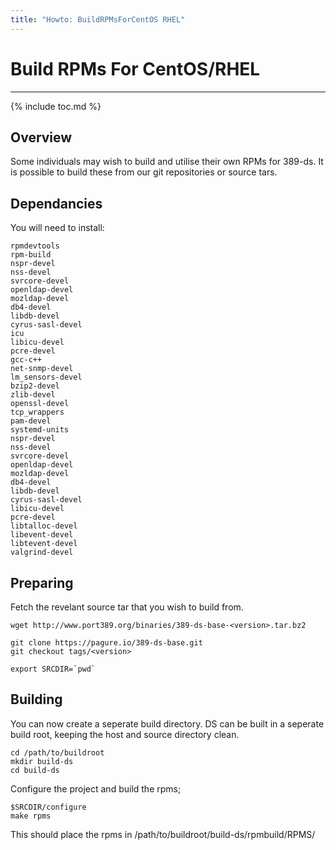```yaml
---
title: "Howto: BuildRPMsForCentOS RHEL"
---
```


# Build RPMs For CentOS/RHEL
------------------------

{% include toc.md %}

Overview
--------

Some individuals may wish to build and utilise their own RPMs for 389-ds. It is possible to build these from our git repositories or source tars.

Dependancies
------------

You will need to install:

    rpmdevtools
    rpm-build
    nspr-devel
    nss-devel
    svrcore-devel
    openldap-devel
    mozldap-devel
    db4-devel
    libdb-devel
    cyrus-sasl-devel
    icu
    libicu-devel
    pcre-devel
    gcc-c++
    net-snmp-devel
    lm_sensors-devel
    bzip2-devel
    zlib-devel
    openssl-devel
    tcp_wrappers
    pam-devel
    systemd-units
    nspr-devel
    nss-devel
    svrcore-devel
    openldap-devel
    mozldap-devel
    db4-devel
    libdb-devel
    cyrus-sasl-devel
    libicu-devel
    pcre-devel
    libtalloc-devel
    libevent-devel
    libtevent-devel
    valgrind-devel


Preparing
---------

Fetch the revelant source tar that you wish to build from.

    wget http://www.port389.org/binaries/389-ds-base-<version>.tar.bz2

    git clone https://pagure.io/389-ds-base.git
    git checkout tags/<version>

    export SRCDIR=`pwd`

Building
--------

You can now create a seperate build directory. DS can be built in a seperate build root, keeping the host and source directory clean.

    cd /path/to/buildroot
    mkdir build-ds
    cd build-ds

Configure the project and build the rpms;

    $SRCDIR/configure
    make rpms

This should place the rpms in /path/to/buildroot/build-ds/rpmbuild/RPMS/


